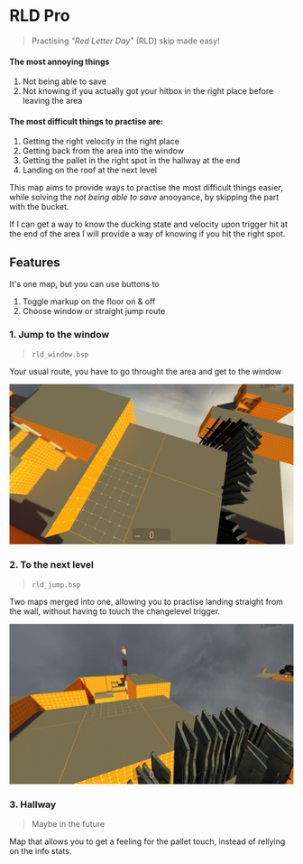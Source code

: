 # RLD Pro

> Practising _"Red Letter Day"_ (RLD) skip made easy!


#### The most annoying things

1. Not being able to save
2. Not knowing if you actually got your hitbox in the 
    right place before leaving the area

#### The most difficult things to practise are:

1. Getting the right velocity in the right place
2. Getting back from the area into the window
3. Getting the pallet in the right spot in the hallway at the end
4. Landing on the roof at the next level

This map aims to provide ways to practise the most difficult things
easier, while solving the _not being able to save_ anooyance, by skipping the
part with the bucket.

If I can get a way to know the ducking state and velocity upon trigger hit 
at the end of the area I will provide a way of knowing if you hit the right spot.


## Features

It's one map, but you can use buttons to 

1. Toggle markup on the floor on & off
2. Choose window or straight jump route

### 1. Jump to the window

> `rld_window.bsp`

Your usual route, you have to go throught the area and get to the window

![RLD Window Jump](/images/rld_window.jpg)

### 2. To the next level

> `rld_jump.bsp`

Two maps merged into one, allowing you to practise landing straight from the wall, 
without having to touch the changelevel trigger.

![RLD Jump to the next level](/images/rld_jump.jpg)

### 3. Hallway

> Maybe in the future

Map that allows you to get a feeling for the pallet touch, instead of rellying on the
info stats.
